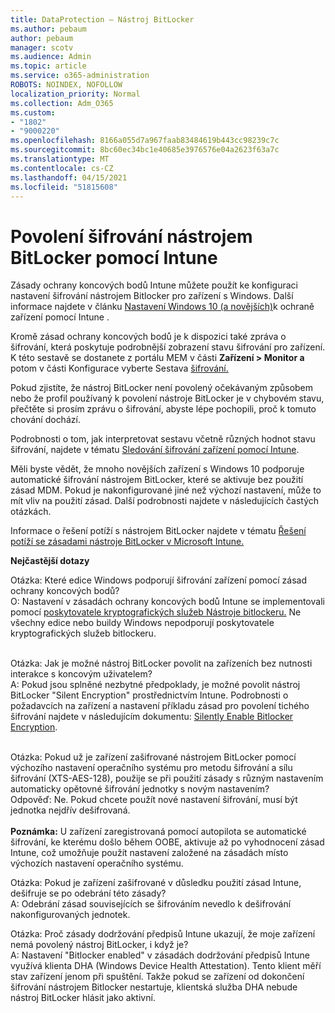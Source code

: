 ```yaml
---
title: DataProtection – Nástroj BitLocker
ms.author: pebaum
author: pebaum
manager: scotv
ms.audience: Admin
ms.topic: article
ms.service: o365-administration
ROBOTS: NOINDEX, NOFOLLOW
localization_priority: Normal
ms.collection: Adm_O365
ms.custom:
- "1802"
- "9000220"
ms.openlocfilehash: 8166a055d7a967faab83484619b443cc98239c7c
ms.sourcegitcommit: 8bc60ec34bc1e40685e3976576e04a2623f63a7c
ms.translationtype: MT
ms.contentlocale: cs-CZ
ms.lasthandoff: 04/15/2021
ms.locfileid: "51815608"
---
```

# <a name="enabling-bitlocker-encryption-with-intune"></a>Povolení šifrování nástrojem BitLocker pomocí Intune

Zásady ochrany koncových bodů Intune můžete použít ke konfiguraci nastavení šifrování nástrojem Bitlocker pro zařízení s Windows. Další informace najdete v článku [Nastavení Windows 10 (a novějších)](https://docs.microsoft.com/intune/endpoint-protection-windows-10#windows-encryption)k ochraně zařízení pomocí Intune .

Kromě zásad ochrany koncových bodů je k dispozici také zpráva o šifrování, která poskytuje podrobnější zobrazení stavu šifrování pro zařízení. K této sestavě se dostanete z portálu MEM v části **Zařízení > Monitor a** potom v části Konfigurace vyberte Sestava [šifrování.](https://endpoint.microsoft.com/#blade/Microsoft_Intune_DeviceSettings/DevicesMonitorMenu/encryptionReport) 

Pokud zjistíte, že nástroj BitLocker není povolený očekávaným způsobem nebo že profil používaný k povolení nástroje BitLocker je v chybovém stavu, přečtěte si prosím zprávu o šifrování, abyste lépe pochopili, proč k tomuto chování dochází.

Podrobnosti o tom, jak interpretovat sestavu včetně různých hodnot stavu šifrování, najdete v tématu [Sledování šifrování zařízení pomocí Intune](https://docs.microsoft.com/mem/intune/protect/encryption-monitor).

Měli byste vědět, že mnoho novějších zařízení s Windows 10 podporuje automatické šifrování nástrojem BitLocker, které se aktivuje bez použití zásad MDM. Pokud je nakonfigurované jiné než výchozí nastavení, může to mít vliv na použití zásad. Další podrobnosti najdete v následujících častých otázkách.

Informace o řešení potíží s nástrojem BitLocker najdete v tématu [Řešení potíží se zásadami nástroje BitLocker v Microsoft Intune.](https://docs.microsoft.com/intune/protect/troubleshoot-bitlocker-policies)
 
 
**Nejčastější dotazy**

Otázka: Které edice Windows podporují šifrování zařízení pomocí zásad ochrany koncových bodů?<br>
O: Nastavení v zásadách ochrany koncových bodů Intune se implementovali pomocí [poskytovatele kryptografických služeb Nástroje bitlockeru.](https://docs.microsoft.com/windows/client-management/mdm/bitlocker-csp) Ne všechny edice nebo buildy Windows nepodporují poskytovatele kryptografických služeb bitlockeru. <br><br>

Otázka: Jak je možné nástroj BitLocker povolit na zařízeních bez nutnosti interakce s koncovým uživatelem?<br>
A: Pokud jsou splněné nezbytné předpoklady, je možné povolit nástroj BitLocker "Silent Encryption" prostřednictvím Intune. Podrobnosti o požadavcích na zařízení a nastavení příkladu zásad pro povolení tichého šifrování najdete v následujícím dokumentu: [Silently Enable Bitlocker Encryption](https://docs.microsoft.com/mem/intune/protect/encrypt-devices#silently-enable-bitlocker-on-devices). <br><br>

Otázka: Pokud už je zařízení zašifrované nástrojem BitLocker pomocí výchozího nastavení operačního systému pro metodu šifrování a sílu šifrování (XTS-AES-128), použije se při použití zásady s různým nastavením automaticky opětovné šifrování jednotky s novým nastavením?<br>
Odpověď: Ne. Pokud chcete použít nové nastavení šifrování, musí být jednotka nejdřív dešifrovaná.<br><br>
**Poznámka:** U zařízení zaregistrovaná pomocí autopilota se automatické šifrování, ke kterému došlo během OOBE, aktivuje až po vyhodnocení zásad Intune, což umožňuje použít nastavení založené na zásadách místo výchozích nastavení operačního systému.
 
Otázka: Pokud je zařízení zašifrované v důsledku použití zásad Intune, dešifruje se po odebrání této zásady?<br>
A: Odebrání zásad souvisejících se šifrováním nevedlo k dešifrování nakonfigurovaných jednotek.
 
Otázka: Proč zásady dodržování předpisů Intune ukazují, že moje zařízení nemá povolený nástroj BitLocker, i když je?<br>
A: Nastavení "Bitlocker enabled" v zásadách dodržování předpisů Intune využívá klienta DHA (Windows Device Health Attestation). Tento klient měří stav zařízení jenom při spuštění. Takže pokud se zařízení od dokončení šifrování nástrojem Bitlocker nestartuje, klientská služba DHA nebude nástroj BitLocker hlásit jako aktivní.
 
 